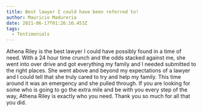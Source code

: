 ```yaml
---
title: Best lawyer I could have been referred to!
author: Mauricio Madureria
date: 2021-06-17T01:26:16.453Z
tags:
  - Testimonials
---
```

Athena Riley is the best lawyer I could have possibly found in a time of need. With a 24 hour time crunch and the odds stacked against me, she went into over drive and got everything my family and I needed submitted to the right places. She went above and beyond my expectations of a lawyer and I could tell that she truly cared to try and help my family. This time around it was an emergency and she pulled through. If you are looking for some who is going to go the extra mile and be with you every step of the way, Athena Riley is exactly who you need. Thank you so much for all that you did.